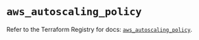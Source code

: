 # `aws_autoscaling_policy`

Refer to the Terraform Registry for docs: [`aws_autoscaling_policy`](https://registry.terraform.io/providers/hashicorp/aws/5.88.0/docs/resources/autoscaling_policy).
